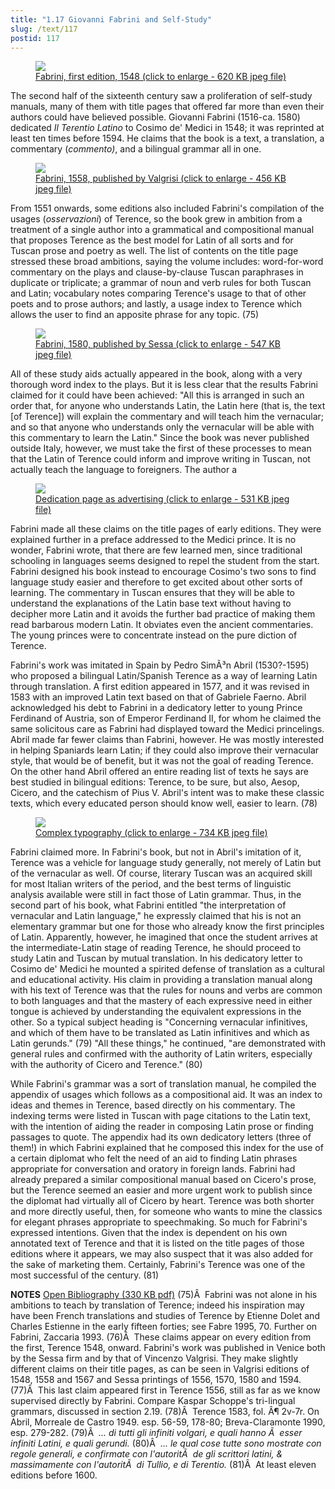 ```yaml
---
title: "1.17 Giovanni Fabrini and Self-Study"
slug: /text/117
postid: 117
---
```

<figure class="mkdn-figure">
    <a href="/images_full/1.00_Chapter_One/Greenlee-5100-.T31-1548,-Il-Terentio-latino-comentato-in-lingua-toscana,-t.p.tif.jpg" class="mkdn-image-link">
    <img class="mkdn-image" src="/images_full/1.00_Chapter_One/Greenlee-5100-.T31-1548,-Il-Terentio-latino-comentato-in-lingua-toscana,-t.p.tif.jpg" />
    <figcaption class="mkdn-figcaption">Fabrini, first edition, 1548 (click to enlarge - 620 KB jpeg file)</figcaption>
    </a>
</figure>

The second half of the sixteenth century saw a proliferation of self-study manuals, many of them with title pages that offered far more than even their authors could have believed possible. Giovanni Fabrini (1516-ca. 1580) dedicated <em>Il Terentio Latino</em> to Cosimo de' Medici in 1548; it was reprinted at least ten times before 1594. He claims that the book is a text, a translation, a commentary (<em>commento)</em>, and a bilingual grammar all in one.

<figure class="mkdn-figure">
    <a href="/images_full/1.00_Chapter_One/Wing-ZP-535.V22,-Il-Terentio-Latino-Comentato-in-Lingua-Toscana,-title-page.jpg" class="mkdn-image-link">
    <img class="mkdn-image" src="/images_full/1.00_Chapter_One/Wing-ZP-535.V22,-Il-Terentio-Latino-Comentato-in-Lingua-Toscana,-title-page.jpg" />
    <figcaption class="mkdn-figcaption">Fabrini, 1558, published by Valgrisi (click to enlarge - 456 KB jpeg file)</figcaption>
    </a>
</figure>

From 1551 onwards, some editions also included Fabrini's compilation of the usages (<em>osservazioni</em>) of Terence, so the book grew in ambition from a treatment of a single author into a grammatical and compositional manual that proposes Terence as the best model for Latin of all sorts and for Tuscan prose and poetry as well. The list of contents on the title page stressed these broad ambitions, saying the volume includes: word-for-word commentary on the plays and clause-by-clause Tuscan paraphrases in duplicate or triplicate; a grammar of noun and verb rules for both Tuscan and Latin; vocabulary notes comparing Terence's usage to that of other poets and to prose authors; and lastly, a usage index to Terence which allows the user to find an apposite phrase for any topic. (75)

<figure class="mkdn-figure">
    <a href="/images_full/1.00_Chapter_One/Case-Y-672.T3058,-Il-Terentio-latino-comentato-in-lingua-toscana,-t.p.jpg" class="mkdn-image-link">
    <img class="mkdn-image" src="/images_full/1.00_Chapter_One/Case-Y-672.T3058,-Il-Terentio-latino-comentato-in-lingua-toscana,-t.p.jpg" />
    <figcaption class="mkdn-figcaption">Fabrini, 1580, published by Sessa (click to enlarge - 547 KB jpeg file)</figcaption>
    </a>
</figure>

All of these study aids actually appeared in the book, along with a very thorough word index to the plays. But it is less clear that the results Fabrini claimed for it could have been achieved: "All this is arranged in such an order that, for anyone who understands Latin, the Latin here (that is, the text [of Terence]) will explain the commentary and will teach him the vernacular; and so that anyone who understands only the vernacular will be able with this commentary to learn the Latin." Since the book was never published outside Italy, however, we must take the first of these processes to mean that the Latin of Terence could inform and improve writing in Tuscan, not actually teach the language to foreigners. The author a

<figure class="mkdn-figure">
    <a href="/images_full/1.00_Chapter_One/Greenlee-5100-.T31-1548,-Il-Terentio-latino-comentato-in-lingua-toscana,-folo.ij-recto.jpg" class="mkdn-image-link">
    <img class="mkdn-image" src="/images_full/1.00_Chapter_One/Greenlee-5100-.T31-1548,-Il-Terentio-latino-comentato-in-lingua-toscana,-folo.ij-recto.jpg" />
    <figcaption class="mkdn-figcaption">Dedication page as advertising (click to enlarge - 531 KB jpeg file)</figcaption>
    </a>
</figure>

Fabrini made all these claims on the title pages of early editions. They were explained further in a preface addressed to the Medici prince. It is no wonder, Fabrini wrote, that there are few learned men, since traditional schooling in languages seems designed to repel the student from the start. Fabrini designed his book instead to encourage Cosimo's two sons to find language study easier and therefore to get excited about other sorts of learning. The commentary in Tuscan ensures that they will be able to understand the explanations of the Latin base text without having to decipher more Latin and it avoids the further bad practice of making them read barbarous modern Latin. It obviates even the ancient commentaries. The young princes were to concentrate instead on the pure diction of Terence.

Fabrini's work was imitated in Spain by Pedro SimÃ³n Abril (1530?-1595) who proposed a bilingual Latin/Spanish Terence as a way of learning Latin through translation. A first edition appeared in 1577, and it was revised in 1583 with an improved Latin text based on that of Gabriele Faerno. Abril acknowledged his debt to Fabrini in a dedicatory letter to young Prince Ferdinand of Austria, son of Emperor Ferdinand II, for whom he claimed the same solicitous care as Fabrini had displayed toward the Medici princelings. Abril made far fewer claims than Fabrini, however. He was mostly interested in helping Spaniards learn Latin; if they could also improve their vernacular style, that would be of benefit, but it was not the goal of reading Terence. On the other hand Abril offered an entire reading list of texts he says are best studied in bilingual editions: Terence, to be sure, but also, Aesop, Cicero, and the catechism of Pius V. Abril's intent was to make these classic texts, which every educated person should know well, easier to learn. (78)

<figure class="mkdn-figure">
    <a href="/images_full/1.00_Chapter_One/Greenlee-5100-.T31-1548,-Il-Terentio-latino-comentato-in-lingua-toscana,-DETAIL-folio.20-recto.jpg" class="mkdn-image-link">
    <img class="mkdn-image" src="/images_full/1.00_Chapter_One/Greenlee-5100-.T31-1548,-Il-Terentio-latino-comentato-in-lingua-toscana,-DETAIL-folio.20-recto.jpg" />
    <figcaption class="mkdn-figcaption">Complex typography (click to enlarge - 734 KB jpeg file)</figcaption>
    </a>
</figure>

Fabrini claimed more. In Fabrini's book, but not in Abril's imitation of it, Terence was a vehicle for language study generally, not merely of Latin but of the vernacular as well. Of course, literary Tuscan was an acquired skill for most Italian writers of the period, and the best terms of linguistic analysis available were still in fact those of Latin grammar. Thus, in the second part of his book, what Fabrini entitled "the interpretation of vernacular and Latin language," he expressly claimed that his is not an elementary grammar but one for those who already know the first principles of Latin. Apparently, however, he imagined that once the student arrives at the intermediate-Latin stage of reading Terence, he should proceed to study Latin and Tuscan by mutual translation. In his dedicatory letter to Cosimo de' Medici he mounted a spirited defense of translation as a cultural and educational activity. His claim in providing a translation manual along with his text of Terence was that the rules for nouns and verbs are common to both languages and that the mastery of each expressive need in either tongue is achieved by understanding the equivalent expressions in the other. So a typical subject heading is "Concerning vernacular infinitives, and which of them have to be translated as Latin infinitives and which as Latin gerunds." (79) "All these things," he continued, "are demonstrated with general rules and confirmed with the authority of Latin writers, especially with the authority of Cicero and Terence." (80)

While Fabrini's grammar was a sort of translation manual, he compiled the appendix of usages which follows as a compositional aid. It was an index to ideas and themes in Terence, based directly on his commentary. The indexing terms were listed in Tuscan with page citations to the Latin text, with the intention of aiding the reader in composing Latin prose or finding passages to quote. The appendix had its own dedicatory letters (three of them!) in which Fabrini explained that he composed this index for the use of a certain diplomat who felt the need of an aid to finding Latin phrases appropriate for conversation and oratory in foreign lands. Fabrini had already prepared a similar compositional manual based on Cicero's prose, but the Terence seemed an easier and more urgent work to publish since the diplomat had virtually all of Cicero by heart. Terence was both shorter and more directly useful, then, for someone who wants to mine the classics for elegant phrases appropriate to speechmaking. So much for Fabrini's expressed intentions. Given that the index is dependent on his own annotated text of Terence and that it is listed on the title pages of those editions where it appears, we may also suspect that it was also added for the sake of marketing them. Certainly, Fabrini's Terence was one of the most successful of the century. (81)

<strong>NOTES</strong>
<a href="http://www.humanismforsale.org/bibliography.pdf" target="new">Open Bibliography (330 KB pdf)</a>
(75)Â  Fabrini was not alone in his ambitions to teach by translation of Terence; indeed his inspiration may have been French translations and studies of Terence by Etienne Dolet and Charles Estienne in the early fifteen forties; see Fabre 1995, 70. Further on Fabrini, Zaccaria 1993.
(76)Â  These claims appear on every edition from the first, Terence 1548, onward. Fabrini's work was published in Venice both by the Sessa firm and by that of Vincenzo Valgrisi. They make slightly different claims on their title pages, as can be seen in Valgrisi editions of 1548, 1558 and 1567 and Sessa printings of 1556, 1570, 1580 and 1594.
(77)Â  This last claim appeared first in Terence 1556, still as far as we know supervised directly by Fabrini. Compare Kaspar Schoppe's tri-lingual grammars, discussed in section 2.19.
(78)Â  Terence 1583, fol. Â¶ 2v-7r. On Abril, Morreale de Castro 1949. esp. 56-59, 178-80; Breva-Claramonte 1990, esp. 279-282.
(79)Â  <em>... di tutti gli infiniti volgari, e quali hanno Ã  esser infiniti Latini, e quali gerundi.</em>
(80)Â  <em>... le qual cose tutte sono mostrate con regole generali, e confirmate con l'autoritÃ  de gli scrittori latini, &amp; massimamente con l'autoritÃ  di Tullio, e di Terentio.</em>
(81)Â  At least eleven editions before 1600.
